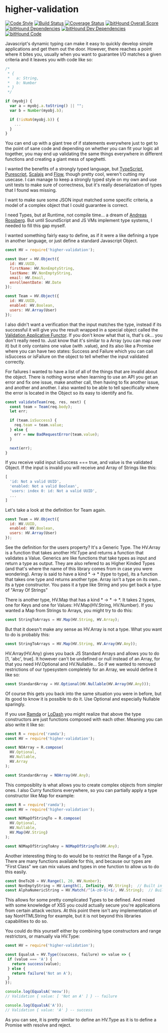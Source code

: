 # higher-validation
[![Code Style](https://img.shields.io/badge/code%20style-functional-DF0174.svg)](https://github.com/fantasyland/fantasy-land)
[![Build Status](https://travis-ci.org/nbenns/higher-validation.svg?branch=master)](https://travis-ci.org/nbenns/higher-validation)
[![Coverage Status](https://coveralls.io/repos/github/nbenns/higher-validation/badge.svg?branch=master)](https://coveralls.io/github/nbenns/higher-validation?branch=master)
[![bitHound Overall Score](https://www.bithound.io/github/nbenns/higher-validation/badges/score.svg)](https://www.bithound.io/github/nbenns/higher-validation)
[![bitHound Dependencies](https://www.bithound.io/github/nbenns/higher-validation/badges/dependencies.svg)](https://www.bithound.io/github/nbenns/higher-validation/master/dependencies/npm)
[![bitHound Dev Dependencies](https://www.bithound.io/github/nbenns/higher-validation/badges/devDependencies.svg)](https://www.bithound.io/github/nbenns/higher-validation/master/dependencies/npm)
[![bitHound Code](https://www.bithound.io/github/nbenns/higher-validation/badges/code.svg)](https://www.bithound.io/github/nbenns/higher-validation)

Javascript's dynamic typing can make it easy to quickly develop simple applications and get them out the door.
However, there reaches a point where it bites you, usually when you want to guarantee I/O matches a given criteria and it leaves you with code like so:

```javascript
/*
 * {
 *   a: String,
 *   b: Number
 * }
 */

if (myobj) {
  var a = myobj.a.toString() || "";
  var b = Number(myobj.b);

  if (!isNaN(myobj.b)) {
    ...
  }
}
```

You can end up with a giant tree of if statements everywhere just to get to the point of sane code and depending on whether you can fit your logic all together, you may end up validating the same things everywhere in different functions and creating a giant mess of speghetti.

I wanted the benefits of a strongly typed language, but [TypeScript](https://www.typescriptlang.org/), [Purescript](http://www.purescript.org/), [Scalajs](https://www.scala-js.org/) and [Flow](https://flowtype.org/), though pretty cool, weren't cutting my usecase.
I can manage to keep a strongly typed style on my own and use unit tests to make sure of correctness, but it's really deserialization of types that I found was missing.

I want to make sure some JSON input matched some specific criteria, a model of a complex object that I could guarantee is correct.

I need Types, but at Runtime, not compile time... a dream of [Andreas Rossberg](https://drive.google.com/file/d/0B1v38H64XQBNT1p2XzFGWWhCR1k/view).
But until SoundScript and JS VMs implement type systems, I needed to fill this gap myself.

I wanted something fairly easy to define, as if it were a like defining a type in another language, or just define a standard Javascript Object.

```javascript
const HV = require('higher-validation');

const User = HV.Object({
  id: HV.UUID,
  firstName: HV.NonEmptyString,
  lastName: HV.NonEmptyString,
  email: HV.Email,
  enrollmentDate: HV.Date
});

const Team = HV.Object({
  id: HV.UUID,
  enabled: HV.Boolean,
  users: HV.Array(User)
});
```

I also didn't want a verification that the input matches the type, instead if its successful it will give you the result wrapped in a special object called the [Validation Applicative Functor](https://github.com/folktale/data.validation).
If you don't know what that is, that's ok... you don't really need to.  Just know that it's similar to a Array (you can map over it) but it only contains one value (with .value), and its also like a Promise where you can have two states: Success and Failure which you can call isSuccess or isFailure on the object to tell whether the input validated correctly.

For failures I wanted to have a list of all of the things that are invalid about the object.
There is nothing worse when learning to use an API you get an error and fix one issue, make another call, then having to fix another issue, and another and another.  I also wanted to be able to tell specifically where the error is located in the Object so its easy to identify and fix.

```javascript
const validateTeam(req, res, next) {
  const team = Team(req.body);
  let err;

  if (team.isSuccess) {
    req.team = team.value;
  } else {
    err = new BadRequestError(team.value);
  }

  next(err);
}
```

If you receive valid input isSuccess === true, and value is the validated Object.  If the input is invalid you will receive and Array of Strings like this:

```javascript
[
  'id: Not a valid UUID',
  'enabled: Not a valid Boolean',
  'users: index 0: id: Not a valid UUID',
  ...
]
```

Let's take a look at the definition for Team again.

```javascript
const Team = HV.Object({
  id: HV.UUID,
  enabled: HV.Boolean,
  users: HV.Array(User)
});
```

See the definition for the users property? It's a Generic Type.  The HV.Array is a function that takes another HV.Type and returns a function that validates a Value.
Generics are like functions that take types as input and return a type as output.  They are also refered to as Higher Kinded Types (and that's where the name of this library comes from in case you were wondering).
Array is said to have a kind * -> * (type to type), its a function that takes one type and returns another type.
Array isn't a type on its own... its a type constructor.  You pass it a type like String and you get back a type of "Array Of Strings"

There is another type, HV.Map that has a kind * -> * -> *.
It takes 2 types, one for Keys and one for Values: HV.Map(HV.String, HV.Number).
If you wanted a Map from Strings to Arrays, you might try to do this:
```javascript
const StringToArrays = HV.Map(HV.String, HV.Array);
```
But that it doesn't make any sense as HV.Array is not a type.
What you want to do is probably this:
```javascript
const StringToArrays = HV.Map(HV.String, HV.Array(HV.Any));
```
HV.Array(HV.Any) gives you back JS Standard Arrays and allows you to do [1, 'abc', true].
It however can't be undefined or null instead of an Array, for that you need HV.Optional and HV.Nullable...
So if we wanted to removed restrictions of our typesystem completely for an Array, we would define it like so:

```javascript
const StandardArray = HV.Optional(HV.Nullable(HV.Array(HV.Any)));
```
Of course this gets you back into the same situation you were in before, but its good to know it is possible to do it.
Use Optional and especially Nullable sparingly.

If you use [Ramda](http://ramdajs.com/0.21.0/index.html) or [LoDash](https://lodash.com/) you might realize that above the type constructors are just functions composed with each other.
Meaning you can also write it like so:
```javascript
const R = require('ramda');
const HV = require('higher-validation');

const NOArray = R.compose(
  HV.Optional,
  HV.Nullable,
  HV.Array
);

const StandardArray = NOArray(HV.Any);
```

This composiblity is what allows you to create complex objects from simpler ones.
I also Curry functions everywhere, so you can partially apply a type constructor like Map for example:
```javascript
const R = require('ramda');
const HV = require('higher-validation');

const NOMapOfStringTo = R.compose(
  HV.Optional,
  HV.Nullable,
  HV.Map(HV.String)
);

const NOMapOfStringToAny = NOMapOfStringTo(HV.Any);
```

Another interesting thing to do would be to restrict the Range of a Type.  There are many functions available for this, and because our types are "First Class" we can mix values and types in one function to allow us to do this easily.
```javascript
const OneTo20 = HV.Range(1, 20, HV.Number);
const NonEmptyString = HV.Length(1, Infinity, HV.String);  // Built in
const AlphaNumericString = HV.Match(/^[A-z0-9]+$/, HV.String);  // Built in
```
This allows for some pretty complicated Types to be defined.  And mixed with some knowledge of XSS you could actually secure you're applications from certain attack vectors.  At this point there isn't any implementation of say NonHTMLString for example, but it is not beyond this libraries capabilities to do so.

You could do this yourself either by combining type constructors and range restrictors, or manually via HV.Type:
```javascript
const HV = require('higher-validation');

const EqualsA = HV.Type((success, failure) => value => {
 if (value === 'A') {
   return success(value);
 } else {
   return failure('Not an A');
 }
});

console.log(EqualsA('meow'));
// Validation { value: [ 'Not an A' ] } -- failure

console.log(EqualsA('A'));
// Validation { value: 'A' } -- success
```
As you can see, it is pretty similar to define an HV.Type as it is to define a Promise with resolve and reject.

